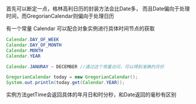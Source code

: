 首先可以断定一点，格林高利日历的封装方法会比Date多，
而且Date偏向于处理时间，而GregorianCalendar则偏向于处理日历

有一个常量 Calendar 可以配合对象实例进行具体时间节点的获取
``` java
Calendar.DAY_OF_WEEK
Calendar.DAY_OF_MONTH
Calendar.MONTH
Calendar.YEAR

Calendar.JANURAY ~ DECEMBER //通过这个常量访问，可以得到准确的月份
```

``` java
GregorianCalendar today = new GregorianCalendar();
System.out.println(today.get(Calendar.YEAR));
```

实例方法getTime会返回具体的年月日和时分秒，和Date返回的毫秒有区别
